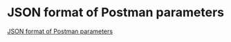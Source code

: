 # JSON format of Postman parameters
[JSON format of Postman parameters](https://aiwithcloud.com/2022/09/19/json_format_of_postman_parameters/)